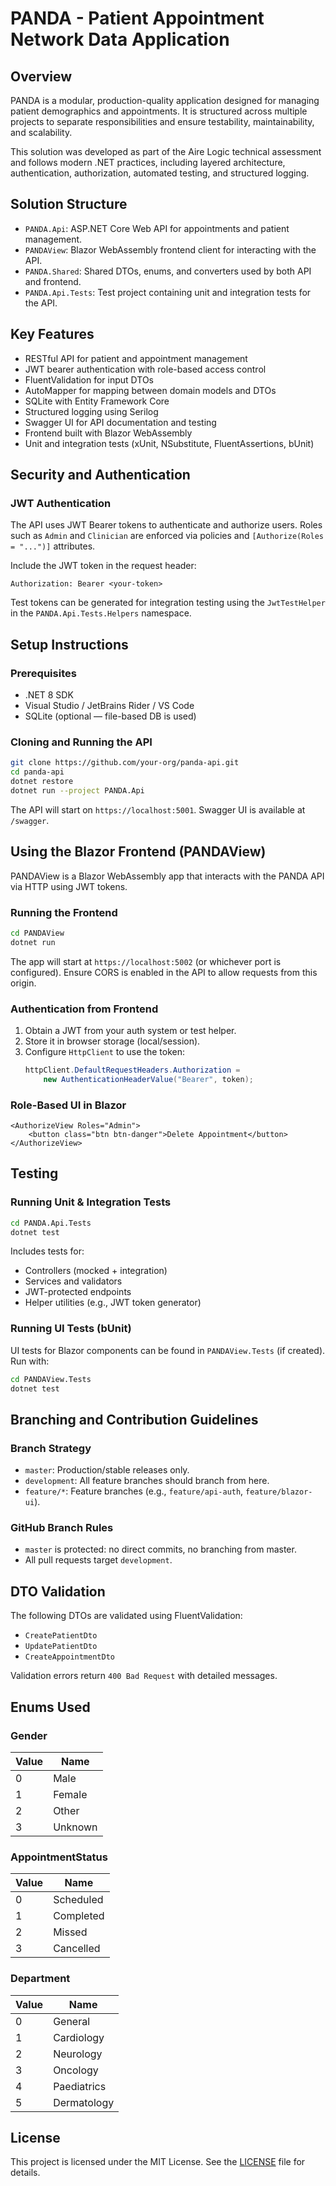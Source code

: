 # PANDA - Patient Appointment Network Data Application

## Overview

PANDA is a modular, production-quality application designed for managing patient demographics and appointments. It is structured across multiple projects to separate responsibilities and ensure testability, maintainability, and scalability.

This solution was developed as part of the Aire Logic technical assessment and follows modern .NET practices, including layered architecture, authentication, authorization, automated testing, and structured logging.

## Solution Structure

- `PANDA.Api`: ASP.NET Core Web API for appointments and patient management.
- `PANDAView`: Blazor WebAssembly frontend client for interacting with the API.
- `PANDA.Shared`: Shared DTOs, enums, and converters used by both API and frontend.
- `PANDA.Api.Tests`: Test project containing unit and integration tests for the API.

## Key Features

- RESTful API for patient and appointment management
- JWT bearer authentication with role-based access control
- FluentValidation for input DTOs
- AutoMapper for mapping between domain models and DTOs
- SQLite with Entity Framework Core
- Structured logging using Serilog
- Swagger UI for API documentation and testing
- Frontend built with Blazor WebAssembly
- Unit and integration tests (xUnit, NSubstitute, FluentAssertions, bUnit)

## Security and Authentication

### JWT Authentication

The API uses JWT Bearer tokens to authenticate and authorize users. Roles such as `Admin` and `Clinician` are enforced via policies and `[Authorize(Roles = "...")]` attributes.

Include the JWT token in the request header:

```
Authorization: Bearer <your-token>
```

Test tokens can be generated for integration testing using the `JwtTestHelper` in the `PANDA.Api.Tests.Helpers` namespace.

## Setup Instructions

### Prerequisites

- .NET 8 SDK
- Visual Studio / JetBrains Rider / VS Code
- SQLite (optional — file-based DB is used)

### Cloning and Running the API

```bash
git clone https://github.com/your-org/panda-api.git
cd panda-api
dotnet restore
dotnet run --project PANDA.Api
```

The API will start on `https://localhost:5001`. Swagger UI is available at `/swagger`.

## Using the Blazor Frontend (PANDAView)

PANDAView is a Blazor WebAssembly app that interacts with the PANDA API via HTTP using JWT tokens.

### Running the Frontend

```bash
cd PANDAView
dotnet run
```

The app will start at `https://localhost:5002` (or whichever port is configured). Ensure CORS is enabled in the API to allow requests from this origin.

### Authentication from Frontend

1. Obtain a JWT from your auth system or test helper.
2. Store it in browser storage (local/session).
3. Configure `HttpClient` to use the token:
   ```csharp
   httpClient.DefaultRequestHeaders.Authorization =
       new AuthenticationHeaderValue("Bearer", token);
   ```

### Role-Based UI in Blazor

```razor
<AuthorizeView Roles="Admin">
    <button class="btn btn-danger">Delete Appointment</button>
</AuthorizeView>
```

## Testing

### Running Unit & Integration Tests

```bash
cd PANDA.Api.Tests
dotnet test
```

Includes tests for:
- Controllers (mocked + integration)
- Services and validators
- JWT-protected endpoints
- Helper utilities (e.g., JWT token generator)

### Running UI Tests (bUnit)

UI tests for Blazor components can be found in `PANDAView.Tests` (if created). Run with:

```bash
cd PANDAView.Tests
dotnet test
```

## Branching and Contribution Guidelines

### Branch Strategy

- `master`: Production/stable releases only.
- `development`: All feature branches should branch from here.
- `feature/*`: Feature branches (e.g., `feature/api-auth`, `feature/blazor-ui`).

### GitHub Branch Rules

- `master` is protected: no direct commits, no branching from master.
- All pull requests target `development`.

## DTO Validation

The following DTOs are validated using FluentValidation:

- `CreatePatientDto`
- `UpdatePatientDto`
- `CreateAppointmentDto`

Validation errors return `400 Bad Request` with detailed messages.

## Enums Used

### Gender
| Value | Name     |
|-------|----------|
| 0     | Male     |
| 1     | Female   |
| 2     | Other    |
| 3     | Unknown  |

### AppointmentStatus
| Value | Name      |
|-------|-----------|
| 0     | Scheduled |
| 1     | Completed |
| 2     | Missed    |
| 3     | Cancelled |

### Department
| Value | Name        |
|-------|-------------|
| 0     | General     |
| 1     | Cardiology  |
| 2     | Neurology   |
| 3     | Oncology    |
| 4     | Paediatrics |
| 5     | Dermatology |

## License

This project is licensed under the MIT License. See the [LICENSE](LICENSE) file for details.
